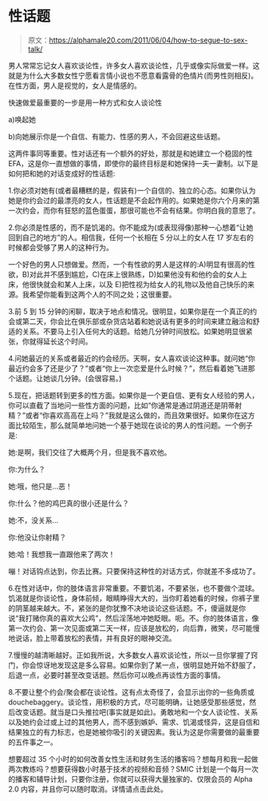 # 性话题

> 原文：<https://alphamale20.com/2011/06/04/how-to-segue-to-sex-talk/>

男人常常忘记女人喜欢谈论性，许多女人喜欢谈论性，几乎或像实际做爱一样。这就是为什么大多数女性宁愿看言情小说也不愿意看露骨的色情片(而男性则相反)。在性方面，男人是视觉的，女人是情感的。

快速做爱最重要的一步是用一种方式和女人谈论性

a)唤起她

b)向她展示你是一个自信、有能力、性感的男人，不会回避这些话题。

这两件事同等重要。性对话还有一个额外的好处，那就是和她建立一个稳固的性 EFA，这是你一直想做的事情，即使你的最终目标是和她保持一夫一妻制。以下是如何把和她的对话变成好的性话题:

1.你必须对她有(或者最糟糕的是，假装有)一个自信的、独立的心态。如果你认为她是你约会过的最漂亮的女人，性话题是不会起作用的。如果她是你六个月来的第一次约会，而你有狂怒的蓝色蛋蛋，那很可能也不会有结果。你明白我的意思了。

2.你必须是性感的，而不是饥渴的。你不能成为(或表现得像)那种一心想着“让她回到自己的地方”的人。相信我，任何一个长相在 5 分以上的女人在 17 岁左右的时候都会受够了男人的这种行为。

一个好色的男人只想做爱。然而，一个有性欲的男人是这样的:A)明显有很高的性欲，B)对此并不感到尴尬，C)在床上很熟练，D)如果他没有和他约会的女人上床，他很快就会和某人上床，以及 E)把性视为给女人的礼物以及他自己快乐的来源。我希望你能看到这两个人的不同之处；这很重要。

3.前 5 到 15 分钟的闲聊，取决于地点和情况。很明显，如果你是在一个真正的约会或第二天，你会比在俱乐部或杂货店站着和她说话有更多的时间来建立融洽和舒适的关系。不要马上引入任何大的话题。给她几分钟时间放松。如果她明显很紧张，你就得延长这个时间。

4.问她最近的关系或者最近的约会经历。天啊，女人喜欢谈论这种事。就问她“你最近约会多了还是少了？”或者“你上一次恋爱是什么时候？”，然后看着她飞进那个话题。让她谈几分钟。(会很容易。)

5.现在，把话题转到更多的性方面。如果你是一个更自信、更有女人经验的男人，你可以直截了当地问一些性方面的问题，比如“你通常是通过阴道还是阴蒂射精？”或者“你喜欢高高在上吗？”我就是这么做的，而且效果很好。如果你在这方面比较陌生，那么就简单地问她一个基于她现在谈论的男人的性问题。一个例子是:

她:是啊，我们交往了大概两个月，但是我不喜欢他。

你:为什么？

她:哦，他只是…恶！

你:什么？他的鸡巴真的很小还是什么？

她:不，没关系…

你:他没让你射精？

她:哈！我想我一直跟他来了两次！

嘣！对话钩点达到，你去比赛。只要保持这种性的对话方式，你就差不多成功了。

6.在性对话中，你的肢体语言非常重要。不要饥渴，不要紧张，也不要做个混球。饥渴就是你谈论性，身体前倾，眼睛睁得大大的，当你盯着她看的时候，你裤子里的阴茎越来越大。不，紧张的是你犹豫不决地谈论这些话题。不，傻逼就是你说“我打赌你真的喜欢大公鸡”，然后淫荡地冲她眨眼。呃。不。你的肢体语言，像第一次约会、第一次见面或第二天一样，应该是放松的，向后靠，微笑，尽可能慢地说话，脸上带着放松的表情，并有良好的眼神交流。

7.慢慢的越清晰越好。正如我所说，大多数女人喜欢谈论性，所以一旦你掌握了窍门，你会惊讶地发现这是多么容易。如果你到了某一点，很明显她开始不舒服了，后退一点，必要时甚至改变话题。然后你可以晚点再谈性方面的事情。

8.不要让整个约会/聚会都在谈论性。这有点太奇怪了，会显示出你的一些角质或 douchebaggery。谈论性，用积极的方式，尽可能明确，让她感受那些感觉，然后改变话题。就当是口头推拉吧(事实就是如此)。勇敢地和一个女人谈论性、关系以及她约会过或上过的其他男人，而不感到嫉妒、需求、饥渴或怪异，这是自信和结果独立的有力标志，也是她被你吸引的关键因素。我认为这是你需要做的最重要的五件事之一。

想要超过 35 个小时的如何改善女性生活和财务生活的播客吗？想每月和我一起做两次教练吗？想要获得数小时基于技术的视频和音频？SMIC 计划是一个每月一次的播客和辅导计划，只要你注册，你就可以获得大量独家的、仅限会员的 Alpha 2.0 内容，并且你可以随时取消。详情请点击此处。